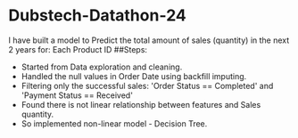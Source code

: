 # Dubstech-Datathon-24

I have built a model to Predict the total amount of sales (quantity) in the next 2 years for: Each Product ID
##Steps:
- Started from Data exploration and cleaning.
- Handled the null values in Order Date using backfill imputing.
- Filtering only the successful sales: 'Order Status == Completed' and 'Payment Status == Received'
- Found there is not linear relationship between features and Sales quantity.
- So implemented non-linear model - Decision Tree.
